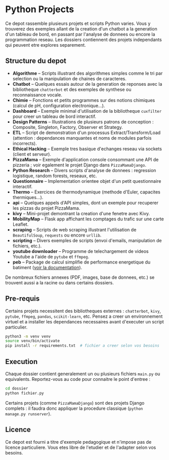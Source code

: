 # Python Projects

Ce depot rassemble plusieurs projets et scripts Python varies. Vous y trouverez des exemples allant de la creation d'un chatbot a la generation d'un tableau de bord, en passant par l'analyse de donnees ou encore la programmation reseau. Les dossiers contiennent des projets independants qui peuvent etre explores separement.

## Structure du depot

- **Algorithme** – Scripts illustrant des algorithmes simples comme le tri par selection ou la manipulation de chaines de caracteres.
- **Chatbot** – Quelques essais autour de la generation de reponses avec la bibliotheque `chatterbot` et des exemples de synthese ou reconnaissance vocale.
- **Chimie** – Fonctions et petits programmes sur des notions chimiques (calcul de pH, configuration electronique…).
- **Dashboard** – Exemple minimal d'utilisation de la bibliotheque `cuxfilter` pour creer un tableau de bord interactif.
- **Design Patterns** – Illustrations de plusieurs patrons de conception : Composite, Singleton, Factory, Observer et Strategy.
- **ETL** – Script de demonstration d'un processus Extract/Transform/Load (attention : dependances manquantes et noms de modules parfois incorrects).
- **Ethical Hacking** – Exemple tres basique d'echanges reseau via sockets (client et serveur).
- **PizzaMama** – Exemple d'application console consommant une API de pizzeria ; voir egalement le projet Django dans `PizzaMamaDjango`.
- **Python Research** – Divers scripts d'analyse de donnees : regression logistique, random forests, reseaux, etc.
- **Questionnaire** – Implementation orientee objet d'un petit questionnaire interactif.
- **Thermo** – Exercices de thermodynamique (methode d'Euler, capacites thermiques…).
- **api** – Quelques appels d'API simples, dont un exemple pour recuperer les pizzas du projet PizzaMama.
- **kivy** – Mini-projet demontrant la creation d'une fenetre avec Kivy.
- **MobilityMap** – Flask app affichant les comptages du trafic sur une carte Leaflet.
- **scraping** – Scripts de web scraping illustrant l'utilisation de `BeautifulSoup`, `requests` ou encore `urllib`.
- **scripting** – Divers exemples de scripts (envoi d'emails, manipulation de fichiers, etc.).
- **youtube downloader** – Programme de telechargement de videos Youtube a l'aide de `pytube` et `ffmpeg`.
- **peb** – Package de calcul simplifie de performance energetique du batiment ([voir la documentation](peb/README.md)).

De nombreux fichiers annexes (PDF, images, base de donnees, etc.) se trouvent aussi a la racine ou dans certains dossiers.

## Pre-requis

Certains projets necessitent des bibliotheques externes : `chatterbot`, `kivy`, `pytube`, `ffmpeg`, `pandas`, `scikit-learn`, etc. Pensez a creer un environnement virtuel et a installer les dependances necessaires avant d'executer un script particulier.

```bash
python3 -m venv venv
source venv/bin/activate
pip install -r requirements.txt  # fichier a creer selon vos besoins
```

## Execution

Chaque dossier contient generalement un ou plusieurs fichiers `main.py` ou equivalents. Reportez-vous au code pour connaitre le point d'entree :

```bash
cd dossier
python fichier.py
```

Certains projets (comme `PizzaMamaDjango`) sont des projets Django complets : il faudra donc appliquer la procedure classique (`python manage.py runserver`).

## Licence

Ce depot est fourni a titre d'exemple pedagogique et n'impose pas de licence particuliere. Vous etes libre de l'etudier et de l'adapter selon vos besoins.

